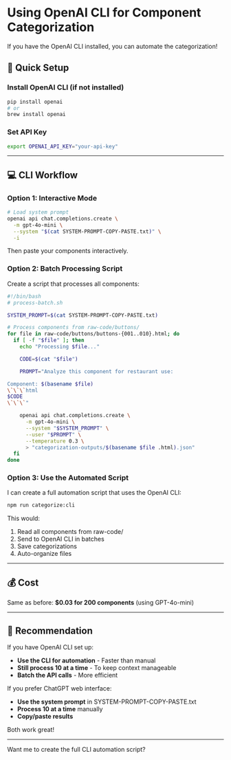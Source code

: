 # Using OpenAI CLI for Component Categorization

If you have the OpenAI CLI installed, you can automate the categorization!

## 🚀 Quick Setup

### Install OpenAI CLI (if not installed)
```bash
pip install openai
# or
brew install openai
```

### Set API Key
```bash
export OPENAI_API_KEY="your-api-key"
```

---

## 💻 CLI Workflow

### Option 1: Interactive Mode

```bash
# Load system prompt
openai api chat.completions.create \
  -m gpt-4o-mini \
  --system "$(cat SYSTEM-PROMPT-COPY-PASTE.txt)" \
  -i
```

Then paste your components interactively.

### Option 2: Batch Processing Script

Create a script that processes all components:

```bash
#!/bin/bash
# process-batch.sh

SYSTEM_PROMPT=$(cat SYSTEM-PROMPT-COPY-PASTE.txt)

# Process components from raw-code/buttons/
for file in raw-code/buttons/buttons-{001..010}.html; do
  if [ -f "$file" ]; then
    echo "Processing $file..."

    CODE=$(cat "$file")

    PROMPT="Analyze this component for restaurant use:

Component: $(basename $file)
\`\`\`html
$CODE
\`\`\`"

    openai api chat.completions.create \
      -m gpt-4o-mini \
      --system "$SYSTEM_PROMPT" \
      --user "$PROMPT" \
      --temperature 0.3 \
      > "categorization-outputs/$(basename $file .html).json"
  fi
done
```

### Option 3: Use the Automated Script

I can create a full automation script that uses the OpenAI CLI:

```bash
npm run categorize:cli
```

This would:
1. Read all components from raw-code/
2. Send to OpenAI CLI in batches
3. Save categorizations
4. Auto-organize files

---

## 💰 Cost

Same as before: **$0.03 for 200 components** (using GPT-4o-mini)

---

## 🎯 Recommendation

If you have OpenAI CLI set up:
- **Use the CLI for automation** - Faster than manual
- **Still process 10 at a time** - To keep context manageable
- **Batch the API calls** - More efficient

If you prefer ChatGPT web interface:
- **Use the system prompt** in SYSTEM-PROMPT-COPY-PASTE.txt
- **Process 10 at a time** manually
- **Copy/paste results**

Both work great!

---

Want me to create the full CLI automation script?
